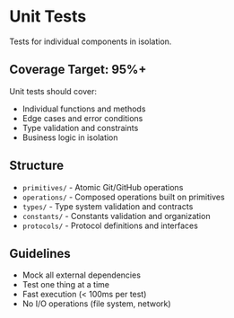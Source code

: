 # Unit Tests

Tests for individual components in isolation.

## Coverage Target: 95%+

Unit tests should cover:
- Individual functions and methods
- Edge cases and error conditions
- Type validation and constraints
- Business logic in isolation

## Structure

- `primitives/` - Atomic Git/GitHub operations
- `operations/` - Composed operations built on primitives
- `types/` - Type system validation and contracts
- `constants/` - Constants validation and organization
- `protocols/` - Protocol definitions and interfaces

## Guidelines

- Mock all external dependencies
- Test one thing at a time
- Fast execution (< 100ms per test)
- No I/O operations (file system, network)